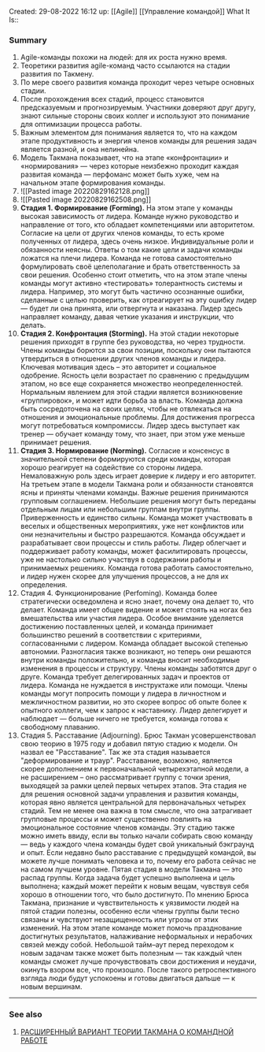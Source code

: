 Created: 29-08-2022 16:12
up: [[Agile]] [[Управление командой]] 
What It Is:: 

### Summary
1. Agile-команды похожи на людей: для их роста нужно время. 
2. Теоретики развития agile-команд часто ссылаются на стадии развития по Такмену.
3. По мере своего развития команда проходит через четыре основных стадии.
4. После прохождения всех стадий, процесс становится предсказуемым и прогнозируемым. Участники доверяют друг другу, знают сильные стороны своих коллег и используют это понимание для оптимизации процесса работы.
5. Важным элементом для понимания является то, что на каждом этапе продуктивность и энергия членов команды для решения задач является разной, и она нелинейна.
6. Модель Такмана показывает, что на этапе «конфронтации» и «нормирования» — через которые неизбежно проходит каждая развитая команда — перфоманс может быть хуже, чем на начальном этапе формирования команды.
7. ![[Pasted image 20220829162128.png]] 
8. ![[Pasted image 20220829162508.png]]
9. **Стадия 1. Формирование (Forming).** На этом этапе у команды высокая зависимость от лидера. Команде нужно руководство и направление от того, кто обладает компетенциями или авторитетом. Согласие на цели от других членов команды, то есть кроме полученных от лидера, здесь очень низкое. Индивидуальные роли и обязанности неясны. Ответы о том какие цели и задачи команды ложатся на плечи лидера. Команда не готова самостоятельно формулировать своё целеполагание и брать ответственность за свои решения. Особенно стоит отметить, что на этом этапе члены команды могут активно «тестировать» толерантность системы и лидера. Например, это могут быть частично осознанные ошибки, сделанные с целью проверить, как отреагирует на эту ошибку лидер — будет ли она принята, или отвергнута и наказана. Лидер здесь направляет команду, давая четкие указания и инструкции, что делать.
10. **Стадия 2. Конфронтация (Storming).** На этой стадии некоторые решения приходят в группе без руководства, но через трудности. Члены команды борются за свои позиции, поскольку они пытаются утвердиться в отношении других членов команды и лидера. Ключевая мотивация здесь – это авторитет и социальное одобрение. Ясность цели возрастает по сравнению с предыдущим этапом, но все еще сохраняется множество неопределенностей. Нормальным явлением для этой стадии является возникновение «группировок», и может идти борьба за власть. Команда должна быть сосредоточена на своих целях, чтобы не отвлекаться на отношения и эмоциональные проблемы. Для достижения прогресса могут потребоваться компромиссы. Лидер здесь выступает как тренер — обучает команду тому, что знает, при этом уже меньше принимает решения.
11. **Стадия 3. Нормирование (Norming).** Согласие и консенсус в значительной степени формируются среди команды, которая хорошо реагирует на содействие со стороны лидера. Немаловажную роль здесь играет доверие к лидеру и его авторитет. На третьем этапе в модели Такмана роли и обязанности становятся ясны и приняты членами команды. Важные решения принимаются групповым соглашением. Небольшие решения могут быть переданы отдельным лицам или небольшим группам внутри группы. Приверженность и единство сильны. Команда может участвовать в веселых и общественных мероприятиях, уже нет конфликтов или они незначительны и быстро разрешаются. Команда обсуждает и разрабатывает свои процессы и стиль работы. Лидер облегчает и поддерживает работу команды, может фасилитировать процессы, уже не настолько сильно участвуя в содержании работы и принимаемых решениях. Команда готова работать самостоятельно, и лидер нужен скорее для улучшения процессов, а не для их определения.
12. Стадия 4. Функционирование (Perfoming). Команда более стратегически осведомлена и ясно знает, почему она делает то, что делает. Команда имеет общее видение и может стоять на ногах без вмешательства или участия лидера. Особое внимание уделяется достижению поставленных целей, и команда принимает большинство решений в соответствии с критериями, согласованными с лидером. Команда обладает высокой степенью автономии. Разногласия также возникают, но теперь они решаются внутри команды положительно, и команда вносит необходимые изменения в процессы и структуру. Члены команды заботятся друг о друге. Команда требует делегированных задач и проектов от лидера. Команда не нуждается в инструктаже или помощи. Члены команды могут попросить помощи у лидера в личностном и межличностном развитии, но это скорее вопрос об опыте более к опытного коллеги, чем к запрос к наставнику. Лидер делегирует и наблюдает — больше ничего не требуется, команда готова к свободному плаванию.
13. Стадия 5. Расставание (Adjourning). Брюс Такман усовершенствовал свою теорию в 1975 году и добавил пятую стадию к модели. Он назвал ее "Расставание". Так же эта стадия называется "деформирование и траур". Расставание, возможно, является скорее дополнением к первоначальной четырехэтапной модели, а не расширением – оно рассматривает группу с точки зрения, выходящей за рамки целей первых четырех этапов. Эта стадия не для решения основной задачи управления и развития команды, которая явно является центральной для первоначальных четырех стадий. Тем не менее она важна в том смысле, что она затрагивает групповые процессы и может существенно повлиять на эмоциональное состояние членов команды. Эту стадию также можно иметь ввиду, если вы только начали собирать свою команду — ведь у каждого члена команды будет свой уникальный бэкграунд и опыт. Если недавно было расставание с предыдущей командой, вы можете лучше понимать человека и то, почему его работа сейчас не на самом лучшем уровне. Пятая стадия в модели Такмана — это распад группы. Когда задача будет успешно выполнена и цель выполнена; каждый может перейти к новым вещам, чувствуя себя хорошо в отношении того, что было достигнуто. По мнению Брюса Такмана, признание и чувствительность к уязвимости людей на пятой стадии полезны, особенно если члены группы были тесно связаны и чувствуют незащищенность или угрозы от этих изменений. На этом этапе команде может помочь празднование достигнутых результатов, налаживание неформальных и нерабочих связей между собой. Небольшой тайм–аут перед переходом к новым задачам также может быть полезным — так каждый член команды сможет лучше прочувствовать свои достижения и неудачи, окинуть взором все, что произошло. После такого ретроспективного взгляда люди будут успокоены и готовы двигаться дальше — к новым вершинам.
__________
### See also
1. [РАСШИРЕННЫЙ ВАРИАНТ ТЕОРИИ ТАКМАНА О КОМАНДНОЙ РАБОТЕ](https://chiefengineer.ru/organizaciya-proizvodstva/upravlenie-personalom/rasshirennyy-variant-teorii-takmana/) 